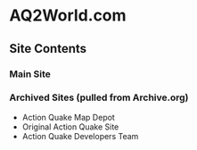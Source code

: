 # AQ2World.com

## Site Contents

### Main Site


### Archived Sites (pulled from Archive.org)
* Action Quake Map Depot
* Original Action Quake Site
* Action Quake Developers Team